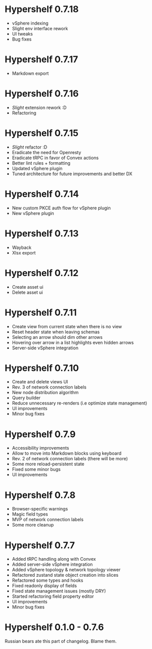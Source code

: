 # Hypershelf 0.7.18

- vSphere indexing
- Slight env interface rework
- UI tweaks
- Bug fixes

# Hypershelf 0.7.17

- Markdown export

# Hypershelf 0.7.16

- _Slight_ extension rework :D
- Refactoring

# Hypershelf 0.7.15

- _Slight_ refactor :D
- Eradicate the need for Openresty
- Eradicate tRPC in favor of Convex actions
- Better lint rules + formatting
- Updated vSphere plugin
- Tuned architecture for future improvements and better DX

# Hypershelf 0.7.14

- New custom PKCE auth flow for vSphere plugin
- New vSphere plugin

# Hypershelf 0.7.13

- Wayback
- Xlsx export

# Hypershelf 0.7.12

- Create asset ui
- Delete asset ui

# Hypershelf 0.7.11

- Create view from current state when there is no view
- Reset header state when leaving schemas
- Selecting an arrow should dim other arrows
- Hovering over arrow in a list highlights even hidden arrows
- Server-side vSphere integration

# Hypershelf 0.7.10

- Create and delete views UI
- Rev. 3 of network connection labels
- New node distribution algorithm
- Query builder
- Reduce unnecessary re-renders (i.e optimize state management)
- UI improvements
- Minor bug fixes

# Hypershelf 0.7.9

- Accessibility improvements
- Allow to move into Markdown blocks using keyboard
- Rev. 2 of network connection labels (there will be more)
- Some more reload-persistent state
- Fixed some minor bugs
- UI improvements

# Hypershelf 0.7.8

- Browser-specific warnings
- Magic field types
- MVP of network connection labels
- Some more cleanup

# Hypershelf 0.7.7

- Added tRPC handling along with Convex
- Added server-side vSphere integration
- Added vSphere topology & network topology viewer
- Refactored zustand state object creation into slices
- Refactored some types and hooks
- Fixed readonly display of fields
- Fixed state management issues (mostly DRY)
- Started refactoring field property editor
- UI improvements
- Minor bug fixes

# Hypershelf 0.1.0 - 0.7.6

Russian bears ate this part of changelog. Blame them.
